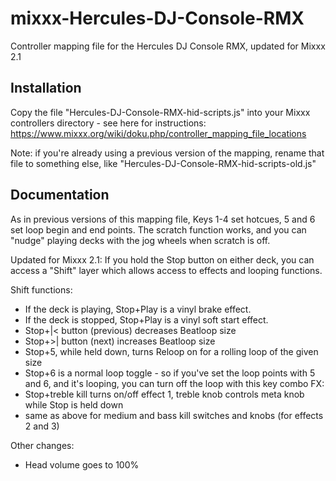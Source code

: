 # mixxx-Hercules-DJ-Console-RMX
Controller mapping file for the Hercules DJ Console RMX, updated for Mixxx 2.1

## Installation
Copy the file "Hercules-DJ-Console-RMX-hid-scripts.js" into your Mixxx controllers directory - see here for instructions: https://www.mixxx.org/wiki/doku.php/controller_mapping_file_locations

Note: if you're already using a previous version of the mapping, rename that file to something else, like "Hercules-DJ-Console-RMX-hid-scripts-old.js"

## Documentation
As in previous versions of this mapping file, Keys 1-4 set hotcues, 5 and 6 set loop begin and end points. The scratch function works, and you can "nudge" playing decks with the jog wheels when scratch is off.

Updated for Mixxx 2.1:
If you hold the Stop button on either deck, you can access a "Shift" layer which allows access to effects and looping functions.

Shift functions:
- If the deck is playing, Stop+Play is a vinyl brake effect. 
- If the deck is stopped, Stop+Play is a vinyl soft start effect. 
- Stop+|< button (previous) decreases Beatloop size
- Stop+>| button (next) increases Beatloop size
- Stop+5, while held down, turns Reloop on for a rolling loop of the given size
- Stop+6 is a normal loop toggle - so if you've set the loop points with 5 and 6, and it's looping, you can turn off the loop with this key combo
FX:
- Stop+treble kill turns on/off effect 1, treble knob controls meta knob while Stop is held down
- same as above for medium and bass kill switches and knobs (for effects 2 and 3)

Other changes:
- Head volume goes to 100%
